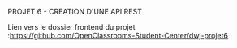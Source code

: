 PROJET 6 - CREATION D'UNE API REST

Lien vers le dossier frontend du projet :https://github.com/OpenClassrooms-Student-Center/dwj-projet6
